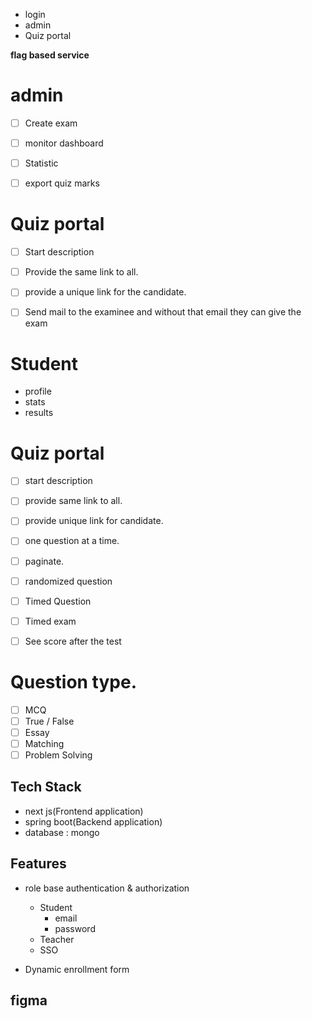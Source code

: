 

- login 
- admin 
- Quiz portal 


**flag based service**

# admin
- [ ] Create exam 
- [ ] monitor dashboard 
- [ ] Statistic 
- [ ] export quiz marks


# Quiz portal 
- [ ] Start  description 

- [ ] Provide the same link to all.
- [ ] provide a unique link for the candidate.
- [ ] Send mail to the examinee and without that email they can give the exam

# Student
- profile 
- stats 
- results 



# Quiz portal 
- [ ] start  description 

- [ ] provide same link to all.
- [ ] provide unique link for candidate.

- [ ] one question at a time.
- [ ] paginate.

- [ ] randomized question

- [ ] Timed Question
- [ ] Timed exam

- [ ] See score after the test



# Question type.
- [ ] MCQ
- [ ] True / False 
- [ ] Essay 
- [ ] Matching   
- [ ] Problem Solving

## Tech Stack 
- next js(Frontend application)
- spring boot(Backend application)
- database : mongo 


## Features 
- role base authentication & authorization
    - Student  
        - email
        - password
    - Teacher
    - SSO

- Dynamic enrollment form

## figma 





